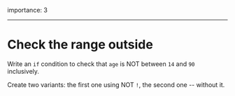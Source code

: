 importance: 3

---

# Check the range outside

Write an `if` condition to check that `age` is NOT between `14` and `90` inclusively.

Create two variants: the first one using NOT `!`, the second one -- without it.